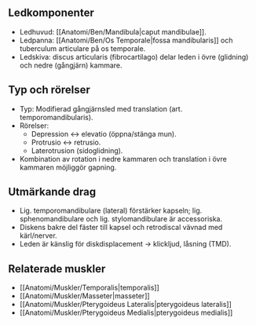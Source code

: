 ## Ledkomponenter
- Ledhuvud: [[Anatomi/Ben/Mandibula|caput mandibulae]].
- Ledpanna: [[Anatomi/Ben/Os Temporale|fossa mandibularis]] och tuberculum articulare på os temporale.
- Ledskiva: discus articularis (fibrocartilago) delar leden i övre (glidning) och nedre (gångjärn) kammare.

## Typ och rörelser
- Typ: Modifierad gångjärnsled med translation (art. temporomandibularis).
- Rörelser:
  - Depression ↔ elevatio (öppna/stänga mun).
  - Protrusio ↔ retrusio.
  - Laterotrusion (sidoglidning).
- Kombination av rotation i nedre kammaren och translation i övre kammaren möjliggör gapning.

## Utmärkande drag
- Lig. temporomandibulare (lateral) förstärker kapseln; lig. sphenomandibulare och lig. stylomandibulare är accessoriska.
- Diskens bakre del fäster till kapsel och retrodiscal vävnad med kärl/nerver.
- Leden är känslig för diskdisplacement → klickljud, låsning (TMD).

## Relaterade muskler
- [[Anatomi/Muskler/Temporalis|temporalis]]
- [[Anatomi/Muskler/Masseter|masseter]]
- [[Anatomi/Muskler/Pterygoideus Lateralis|pterygoideus lateralis]]
- [[Anatomi/Muskler/Pterygoideus Medialis|pterygoideus medialis]]
